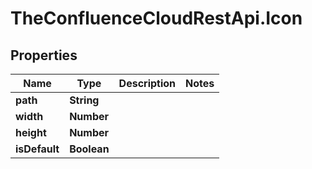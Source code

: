 # TheConfluenceCloudRestApi.Icon

## Properties
Name | Type | Description | Notes
------------ | ------------- | ------------- | -------------
**path** | **String** |  | 
**width** | **Number** |  | 
**height** | **Number** |  | 
**isDefault** | **Boolean** |  | 
